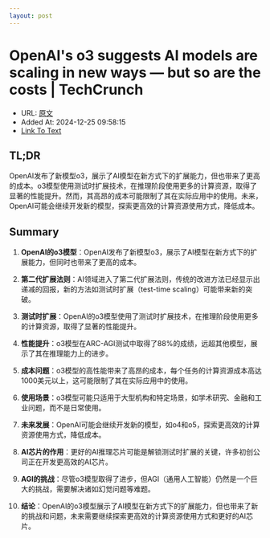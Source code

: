 ```yaml
---
layout: post
---
```

# OpenAI's o3 suggests AI models are scaling in new ways — but so are the costs | TechCrunch
- URL: [原文](https://techcrunch.com/2024/12/23/openais-o3-suggests-ai-models-are-scaling-in-new-ways-but-so-are-the-costs/)
- Added At: 2024-12-25 09:58:15
- [Link To Text](_posts/2024-12-25-openai's-o3-suggests-ai-models-are-scaling-in-new-ways-—-but-so-are-the-costs-techcrunch_raw.md)

## TL;DR
OpenAI发布了新模型o3，展示了AI模型在新方式下的扩展能力，但也带来了更高的成本。o3模型使用测试时扩展技术，在推理阶段使用更多的计算资源，取得了显著的性能提升。然而，其高昂的成本可能限制了其在实际应用中的使用。未来，OpenAI可能会继续开发新的模型，探索更高效的计算资源使用方式，降低成本。

## Summary
1. **OpenAI的o3模型**：OpenAI发布了新模型o3，展示了AI模型在新方式下的扩展能力，但同时也带来了更高的成本。

2. **第二代扩展法则**：AI领域进入了第二代扩展法则，传统的改进方法已经显示出递减的回报，新的方法如测试时扩展（test-time scaling）可能带来新的突破。

3. **测试时扩展**：OpenAI的o3模型使用了测试时扩展技术，在推理阶段使用更多的计算资源，取得了显著的性能提升。

4. **性能提升**：o3模型在ARC-AGI测试中取得了88%的成绩，远超其他模型，展示了其在推理能力上的进步。

5. **成本问题**：o3模型的高性能带来了高昂的成本，每个任务的计算资源成本高达1000美元以上，这可能限制了其在实际应用中的使用。

6. **使用场景**：o3模型可能只适用于大型机构和特定场景，如学术研究、金融和工业问题，而不是日常使用。

7. **未来发展**：OpenAI可能会继续开发新的模型，如o4和o5，探索更高效的计算资源使用方式，降低成本。

8. **AI芯片的作用**：更好的AI推理芯片可能是解锁测试时扩展的关键，许多初创公司正在开发更高效的AI芯片。

9. **AGI的挑战**：尽管o3模型取得了进步，但AGI（通用人工智能）仍然是一个巨大的挑战，需要解决诸如幻觉问题等难题。

10. **结论**：OpenAI的o3模型展示了AI模型在新方式下的扩展能力，但也带来了新的挑战和问题，未来需要继续探索更高效的计算资源使用方式和更好的AI芯片。
